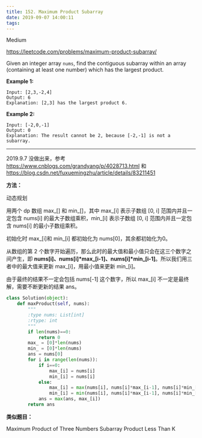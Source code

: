 ```yaml
---
title: 152. Maximum Product Subarray
date: 2019-09-07 14:00:11
tags:
---
```


Medium

https://leetcode.com/problems/maximum-product-subarray/

Given an integer array `nums`, find the contiguous subarray within an array (containing at least one number) which has the largest product.

**Example 1:**

```
Input: [2,3,-2,4]
Output: 6
Explanation: [2,3] has the largest product 6.
```

**Example 2:**

```
Input: [-2,0,-1]
Output: 0
Explanation: The result cannot be 2, because [-2,-1] is not a subarray.
```

---

2019.9.7 没做出来，参考 https://www.cnblogs.com/grandyang/p/4028713.html 和 https://blog.csdn.net/fuxuemingzhu/article/details/83211451

**方法：**

动态规划

用两个 dp 数组 max\_[] 和  min\_[]，其中 max\_[i] 表示子数组 [0, i] 范围内并且一定包含 nums[i] 的最大子数组乘积，min\_[i] 表示子数组 [0, i] 范围内并且一定包含 nums[i] 的最小子数组乘积。

初始化时 max\_[i]和 min\_[i] 都初始化为 nums[0]，其余都初始化为0。

从数组的第 2 个数字开始遍历，那么此时的最大值和最小值只会在这三个数字之间产生，即 **nums[i]、nums[i]\*max\_[i-1]、nums[i]\*min\_[i-1]**。所以我们用三者中的最大值来更新 max\_[i]，用最小值来更新 min\_[i]。

由于最终的结果不一定会包括 nums[-1] 这个数字，所以 max\_[i] 不一定是最终解，需要不断更新的结果 ans。

```python
class Solution(object):
    def maxProduct(self, nums):
        """
        :type nums: List[int]
        :rtype: int
        """
        if len(nums)==0:
            return 0
        max_ = [0]*len(nums)
        min_ = [0]*len(nums)
        ans = nums[0]
        for i in range(len(nums)):
            if i==0:
                max_[i] = nums[i]
                min_[i] = nums[i]
            else:
                max_[i] = max(nums[i], nums[i]*max_[i-1], nums[i]*min_[i-1])
                min_[i] = min(nums[i], nums[i]*max_[i-1], nums[i]*min_[i-1])
            ans = max(ans, max_[i])
        return ans
```

**类似题目：**

Maximum Product of Three Numbers
Subarray Product Less Than K